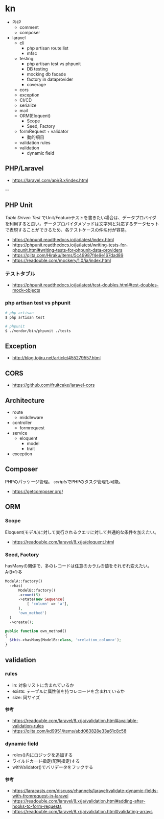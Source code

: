 # kn

- PHP
  - comment
  - composer
- laravel
  - cli
    - php artisan route:list 
    - mfsc
  - testing
    - php artisan test vs phpunit
    - DB testing
    - mocking db facade
    - factory in dataprovider
    - coverage
  - cors
  - exception
  - CI/CD
  - serialize
  - mail
  - ORM(Eloquent)
    - Scope
    - Seed, Factory
  - formRequest + validator
    - 動的項目
  - validation rules
  - validation
    - dynamic field

## PHP/Laravel

- https://laravel.com/api/8.x/index.html

--

## PHP Unit

*Table Driven Test* でUnit/Featureテストを書きたい場合は、データプロバイダを利用すると良い。データプロバイダメソッドは文字列と対応するデータセットで表現することができるため、各テストケースの件名付が容易。

- https://phpunit.readthedocs.io/ja/latest/index.html
- https://phpunit.readthedocs.io/ja/latest/writing-tests-for-phpunit.html#writing-tests-for-phpunit-data-providers
- https://qiita.com/Hiraku/items/5c49987f4e9e167dad86
- https://readouble.com/mockery/1.0/ja/index.html

### テストタブル

- https://phpunit.readthedocs.io/ja/latest/test-doubles.html#test-doubles-mock-objects

### php artisan test vs phpunit

```sh
# php artisan
$ php artisan test

# phpunit
$ ./vendor/bin/phpunit ./tests
```

## Exception

- http://blog.tojiru.net/article/455279557.html

## CORS

- https://github.com/fruitcake/laravel-cors

## Architecture

- route
  - middleware
- controller
  - formrequest
- service
  - eloquent
    - model
    - trait
- exception

## Composer

PHPのパッケージ管理。 *scripts*でPHPのタスク管理も可能。

- https://getcomposer.org/

## ORM

### Scope

Eloquent(モデル)に対して実行されるクエリに対して共通的な条件を加えたい。

- https://readouble.com/laravel/8.x/ja/eloquent.html

### Seed, Factory

hasManyの関係で、多のレコードは任意のカラムの値をそれぞれ変えたい。
A:B=1:多

```php
ModelA::factory()
  ->has(
      ModelB::factory()
      ->count(5)
      ->state(new Sequence(
          [ 'column' => 'a'],
      ),
      'own_method')
  )
  ->create();

public function own_method()
{
  $this->hasMany(ModelB::class, '<relation_column>');
}

```

## validation

### rules

- in: 対象リストに含まれているか
- exists: テーブルに属性値を持つレコードを含まれているか
- size: 同サイズ

#### 参考

- https://readouble.com/laravel/8.x/ja/validation.html#available-validation-rules
- https://qiita.com/kd9951/items/abd063828e33a61c8c58

### dynamic field

- roles()内にロジックを追加する
- ワイルドカード指定(配列指定)する
- withValidator()でバリデータをフックする

#### 参考

- https://laracasts.com/discuss/channels/laravel/validate-dynamic-fields-with-fromrequest-in-laravel
- https://readouble.com/laravel/8.x/ja/validation.html#adding-after-hooks-to-form-requests
- https://readouble.com/laravel/8.x/ja/validation.html#validating-arrays
